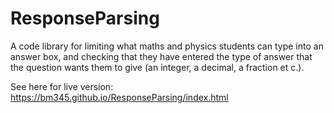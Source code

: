 # ResponseParsing

A code library for limiting what maths and physics students can type into an answer box, and checking that they have entered the type of answer that the question wants them to give (an integer, a decimal, a fraction et c.).

See here for live version: https://bm345.github.io/ResponseParsing/index.html